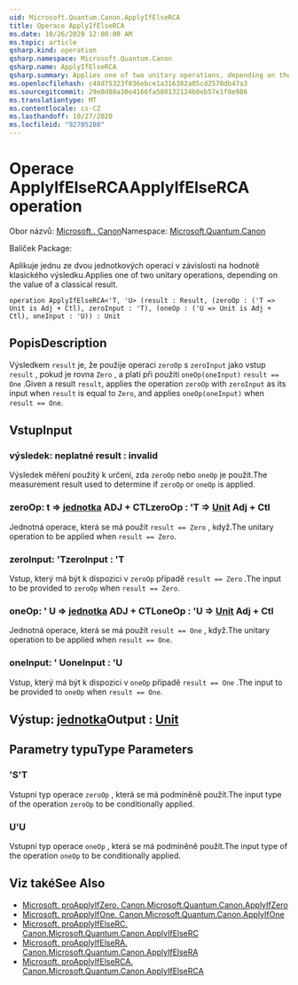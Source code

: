 ```yaml
---
uid: Microsoft.Quantum.Canon.ApplyIfElseRCA
title: Operace ApplyIfElseRCA
ms.date: 10/26/2020 12:00:00 AM
ms.topic: article
qsharp.kind: operation
qsharp.namespace: Microsoft.Quantum.Canon
qsharp.name: ApplyIfElseRCA
qsharp.summary: Applies one of two unitary operations, depending on the value of a classical result.
ms.openlocfilehash: c48d75323f036ebce1a316382a05cd2578db47a3
ms.sourcegitcommit: 29e0d88a30e4166fa580132124b0eb57e1f0e986
ms.translationtype: MT
ms.contentlocale: cs-CZ
ms.lasthandoff: 10/27/2020
ms.locfileid: "92705280"
---
```

# <a name="applyifelserca-operation"></a><span data-ttu-id="f9af1-102">Operace ApplyIfElseRCA</span><span class="sxs-lookup"><span data-stu-id="f9af1-102">ApplyIfElseRCA operation</span></span>

<span data-ttu-id="f9af1-103">Obor názvů: [Microsoft.. Canon](xref:Microsoft.Quantum.Canon)</span><span class="sxs-lookup"><span data-stu-id="f9af1-103">Namespace: [Microsoft.Quantum.Canon](xref:Microsoft.Quantum.Canon)</span></span>

<span data-ttu-id="f9af1-104">Balíček [](https://nuget.org/packages/)</span><span class="sxs-lookup"><span data-stu-id="f9af1-104">Package: [](https://nuget.org/packages/)</span></span>


<span data-ttu-id="f9af1-105">Aplikuje jednu ze dvou jednotkových operací v závislosti na hodnotě klasického výsledku.</span><span class="sxs-lookup"><span data-stu-id="f9af1-105">Applies one of two unitary operations, depending on the value of a classical result.</span></span>

```qsharp
operation ApplyIfElseRCA<'T, 'U> (result : Result, (zeroOp : ('T => Unit is Adj + Ctl), zeroInput : 'T), (oneOp : ('U => Unit is Adj + Ctl), oneInput : 'U)) : Unit
```


## <a name="description"></a><span data-ttu-id="f9af1-106">Popis</span><span class="sxs-lookup"><span data-stu-id="f9af1-106">Description</span></span>

<span data-ttu-id="f9af1-107">Výsledkem `result` je, že použije operaci `zeroOp` s `zeroInput` jako vstup `result` , pokud je rovna `Zero` , a platí při použití `oneOp(oneInput)` `result == One` .</span><span class="sxs-lookup"><span data-stu-id="f9af1-107">Given a result `result`, applies the operation `zeroOp` with `zeroInput` as its input when `result` is equal to `Zero`, and applies `oneOp(oneInput)` when `result == One`.</span></span>

## <a name="input"></a><span data-ttu-id="f9af1-108">Vstup</span><span class="sxs-lookup"><span data-stu-id="f9af1-108">Input</span></span>

### <a name="result--__invalidresult__"></a><span data-ttu-id="f9af1-109">výsledek: __neplatné <Result>__</span><span class="sxs-lookup"><span data-stu-id="f9af1-109">result : __invalid<Result>__</span></span>

<span data-ttu-id="f9af1-110">Výsledek měření použitý k určení, zda `zeroOp` nebo `oneOp` je použit.</span><span class="sxs-lookup"><span data-stu-id="f9af1-110">The measurement result used to determine if `zeroOp` or `oneOp` is applied.</span></span>


### <a name="zeroop--t--unit-adj--ctl"></a><span data-ttu-id="f9af1-111">zeroOp: t => [jednotka](xref:microsoft.quantum.lang-ref.unit) ADJ + CTL</span><span class="sxs-lookup"><span data-stu-id="f9af1-111">zeroOp : 'T => [Unit](xref:microsoft.quantum.lang-ref.unit) Adj + Ctl</span></span>

<span data-ttu-id="f9af1-112">Jednotná operace, která se má použít `result == Zero` , když.</span><span class="sxs-lookup"><span data-stu-id="f9af1-112">The unitary operation to be applied when `result == Zero`.</span></span>


### <a name="zeroinput--t"></a><span data-ttu-id="f9af1-113">zeroInput: 'T</span><span class="sxs-lookup"><span data-stu-id="f9af1-113">zeroInput : 'T</span></span>

<span data-ttu-id="f9af1-114">Vstup, který má být k dispozici v `zeroOp` případě `result == Zero` .</span><span class="sxs-lookup"><span data-stu-id="f9af1-114">The input to be provided to `zeroOp` when `result == Zero`.</span></span>


### <a name="oneop--u--unit-adj--ctl"></a><span data-ttu-id="f9af1-115">oneOp: ' U => [jednotka](xref:microsoft.quantum.lang-ref.unit) ADJ + CTL</span><span class="sxs-lookup"><span data-stu-id="f9af1-115">oneOp : 'U => [Unit](xref:microsoft.quantum.lang-ref.unit) Adj + Ctl</span></span>

<span data-ttu-id="f9af1-116">Jednotná operace, která se má použít `result == One` , když.</span><span class="sxs-lookup"><span data-stu-id="f9af1-116">The unitary operation to be applied when `result == One`.</span></span>


### <a name="oneinput--u"></a><span data-ttu-id="f9af1-117">oneInput: ' U</span><span class="sxs-lookup"><span data-stu-id="f9af1-117">oneInput : 'U</span></span>

<span data-ttu-id="f9af1-118">Vstup, který má být k dispozici v `oneOp` případě `result == One` .</span><span class="sxs-lookup"><span data-stu-id="f9af1-118">The input to be provided to `oneOp` when `result == One`.</span></span>



## <a name="output--unit"></a><span data-ttu-id="f9af1-119">Výstup: [jednotka](xref:microsoft.quantum.lang-ref.unit)</span><span class="sxs-lookup"><span data-stu-id="f9af1-119">Output : [Unit](xref:microsoft.quantum.lang-ref.unit)</span></span>



## <a name="type-parameters"></a><span data-ttu-id="f9af1-120">Parametry typu</span><span class="sxs-lookup"><span data-stu-id="f9af1-120">Type Parameters</span></span>

### <a name="t"></a><span data-ttu-id="f9af1-121">'S</span><span class="sxs-lookup"><span data-stu-id="f9af1-121">'T</span></span>

<span data-ttu-id="f9af1-122">Vstupní typ operace `zeroOp` , která se má podmíněně použít.</span><span class="sxs-lookup"><span data-stu-id="f9af1-122">The input type of the operation `zeroOp` to be conditionally applied.</span></span>
### <a name="u"></a><span data-ttu-id="f9af1-123">U</span><span class="sxs-lookup"><span data-stu-id="f9af1-123">'U</span></span>

<span data-ttu-id="f9af1-124">Vstupní typ operace `oneOp` , která se má podmíněně použít.</span><span class="sxs-lookup"><span data-stu-id="f9af1-124">The input type of the operation `oneOp` to be conditionally applied.</span></span>

## <a name="see-also"></a><span data-ttu-id="f9af1-125">Viz také</span><span class="sxs-lookup"><span data-stu-id="f9af1-125">See Also</span></span>

- [<span data-ttu-id="f9af1-126">Microsoft. proApplyIfZero. Canon.</span><span class="sxs-lookup"><span data-stu-id="f9af1-126">Microsoft.Quantum.Canon.ApplyIfZero</span></span>](xref:Microsoft.Quantum.Canon.ApplyIfZero)
- [<span data-ttu-id="f9af1-127">Microsoft. proApplyIfOne. Canon.</span><span class="sxs-lookup"><span data-stu-id="f9af1-127">Microsoft.Quantum.Canon.ApplyIfOne</span></span>](xref:Microsoft.Quantum.Canon.ApplyIfOne)
- [<span data-ttu-id="f9af1-128">Microsoft. proApplyIfElseRC. Canon.</span><span class="sxs-lookup"><span data-stu-id="f9af1-128">Microsoft.Quantum.Canon.ApplyIfElseRC</span></span>](xref:Microsoft.Quantum.Canon.ApplyIfElseRC)
- [<span data-ttu-id="f9af1-129">Microsoft. proApplyIfElseRA. Canon.</span><span class="sxs-lookup"><span data-stu-id="f9af1-129">Microsoft.Quantum.Canon.ApplyIfElseRA</span></span>](xref:Microsoft.Quantum.Canon.ApplyIfElseRA)
- [<span data-ttu-id="f9af1-130">Microsoft. proApplyIfElseRCA. Canon.</span><span class="sxs-lookup"><span data-stu-id="f9af1-130">Microsoft.Quantum.Canon.ApplyIfElseRCA</span></span>](xref:Microsoft.Quantum.Canon.ApplyIfElseRCA)